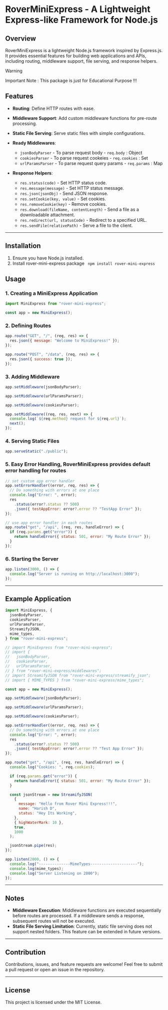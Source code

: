 # RoverMiniExpress - A Lightweight Express-like Framework for Node.js

## Overview

RoverMiniExpress is a lightweight Node.js framework inspired by Express.js. It provides essential features for building web applications and APIs, including routing, middleware support, file serving, and response helpers.

> [!WARNING]  
> Important Note : This package is just for Educational Purpose !!!

## Features

- **Routing**: Define HTTP routes with ease.
- **Middleware Support**: Add custom middleware functions for pre-route processing.
- **Static File Serving**: Serve static files with simple configurations.
- **Ready Middlewares**:

  - `jsonBodyParser` - To parse request body - `req.body` : Object
  - `cookiesParser` - To parse request cookeies - `req.cookies` : Set
  - `urlParamsParser` - To parse request query params - `req.params` : Map

- **Response Helpers**:
  - `res.status(code)` - Set HTTP status code.
  - `res.message(message)` - Set HTTP status message.
  - `res.json(jsonObj)` - Send JSON response.
  - `res.setCookie(key, value)` - Set cookies.
  - `res.removeCookie(key)` - Remove cookies.
  - `res.download(fileName, contentLength)` - Send a file as a downloadable attachment.
  - `res.redirect(url, statusCode)` - Redirect to a specified URL.
  - `res.sendFile(relativePath)` - Serve a file to the client.

---

## Installation

1. Ensure you have Node.js installed.
2. Install rover-mini-express package
   ` npm install rover-mini-express`

## Usage

### 1. Creating a MiniExpress Application

```javascript
import MiniExpress from "rover-mini-express";

const app = new MiniExpress();
```

### 2. Defining Routes

```javascript
app.route("GET", "/", (req, res) => {
  res.json({ message: "Welcome to MiniExpress!" });
});

app.route("POST", "/data", (req, res) => {
  res.json({ success: true });
});
```

### 3. Adding Middleware

```javascript
app.setMiddleware(jsonBodyParser);

app.setMiddleware(urlParamsParser);

app.setMiddleware(cookiesParser);

app.setMiddleware((req, res, next) => {
  console.log(`${req.method} request for ${req.url}`);
  next();
});
```

### 4. Serving Static Files

```javascript
app.serveStatic("./public");
```

### 5. Easy Error Handling, RoverMiniExpress provides default error handling for routes

```javascript
// set custom app error handler
app.setErrorHandler((error, req, res) => {
  // Do something with errors at one place
  console.log("Error: ", error);
  res
    .status(error?.status ?? 500)
    .json({ testAppError: error?.error ?? "TestApp Error" });
});

// use app error handler in each routes
app.route("get", "/api", (req, res, handleError) => {
  if (req.params.get("error")) {
    return handleError({ status: 501, error: "My Route Error" });
  }
});
```

### 6. Starting the Server

```javascript
app.listen(3000, () => {
  console.log("Server is running on http://localhost:3000");
});
```

---

## Example Application

```javascript
import MiniExpress, {
  jsonBodyParser,
  cookiesParser,
  urlParamsParser,
  StreamifyJSON,
  mime_types,
} from "rover-mini-express";

// import MiniExpress from "rover-mini-express";
// import {
//   jsonBodyParser,
//   cookiesParser,
//   urlParamsParser,
// } from "rover-mini-express/middlewares";
// import StreamifyJSON from "rover-mini-express/streamify_json";
// import { MIME_TYPES } from "rover-mini-express/mime_types";

const app = new MiniExpress();

app.setMiddleware(jsonBodyParser);

app.setMiddleware(urlParamsParser);

app.setMiddleware(cookiesParser);

app.setErrorHandler((error, req, res) => {
  // Do something with errors at one place
  console.log("Error: ", error);
  res
    .status(error?.status ?? 500)
    .json({ testAppError: error?.error ?? "Test App Error" });
});

app.route("get", "/api", (req, res, handleError) => {
  console.log("Cookies: ", req.cookies);

  if (req.params.get("error")) {
    return handleError({ status: 501, error: "My Route Error" });
  }

  const jsonStream = new StreamifyJSON(
    {
      message: "Hello from Rover Mini Express!!!",
      name: "Harish D",
      status: "Hey Its Working",
    },
    { highWaterMark: 10 },
    true,
    1000
  );

  jsonStream.pipe(res);
});

app.listen(2000, () => {
  console.log("--------------MimeTypes---------------------");
  console.log(mime_types);
  console.log("Server Listening on 2000");
});
```

---

## Notes

- **Middleware Execution**: Middleware functions are executed sequentially before routes are processed. If a middleware sends a response, subsequent routes will not be executed.
- **Static File Serving Limitation**: Currently, static file serving does not support nested folders. This feature can be extended in future versions.

---

## Contribution

Contributions, issues, and feature requests are welcome! Feel free to submit a pull request or open an issue in the repository.

---

## License

This project is licensed under the MIT License.
